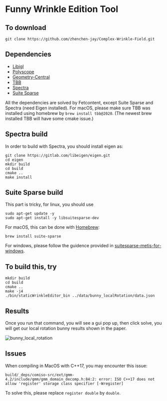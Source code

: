 # Funny Wrinkle Edition Tool

## To download
```
git clone https://github.com/zhenchen-jay/Complex-Wrinkle-Field.git 
```

## Dependencies
- [Libigl](https://github.com/libigl/libigl.git)
- [Polyscope](https://github.com/nmwsharp/polyscope.git)
- [Geometry-Central](https://github.com/nmwsharp/geometry-central.git) 
- [TBB](https://github.com/wjakob/tbb.git)
- [Spectra](https://github.com/yixuan/spectra.git)
- [Suite Sparse](https://people.engr.tamu.edu/davis/suitesparse.html)

All the dependencies are solved by Fetcontent, except Suite Sparse and Spectra (need Eigen installed). 
For macOS, please  make sure TBB was installed using homebrew by `brew install tbb@2020`. (The newest brew installed TBB will have some cmake issue.)

## Spectra build
In order to build with Spectra, you should install eigen as:
```
git clone https://gitlab.com/libeigen/eigen.git
cd eigen
mkdir build
cd build
cmake ..
make install
```

## Suite Sparse build
This part is tricky, for linux, you should use 
```
sudo apt-get update -y
sudo apt-get install -y libsuitesparse-dev
```

For macOS, this can be done with [Homebrew](https://brew.sh/):
```
brew install suite-sparse
```

For windows, please follow the guidence provided in [suitesparse-metis-for-windows](https://github.com/jlblancoc/suitesparse-metis-for-windows).


## To build this, try
```
mkdir build
cd build
cmake ..
make -j4
./bin/staticWrinkleEditor_bin ../data/bunny_localRotation/data.json
```

## Results
Once you run that command, you will see a gui pop up, then click solve, you will get our local rotation bunny results shown in the paper.

![bunny_local_rotation](https://user-images.githubusercontent.com/29785561/188839142-906f3b2e-1051-458d-9c80-bd189e9bca07.gif)

## Issues
When compiling in MacOS with C++17, you may encounter this issue: 
```
build/_deps/comiso-src/ext/gmm-4.2/include/gmm/gmm_domain_decomp.h:84:2: error: ISO C++17 does not allow 'register' storage class specifier [-Wregister]
```
To solve this, please replace `register double` by `double`.  
